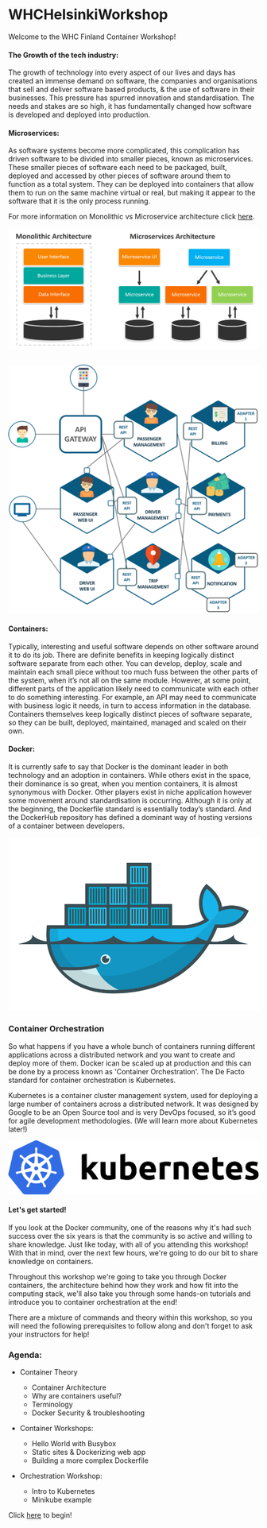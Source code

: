 # WHCHelsinkiWorkshop

Welcome to the WHC Finland Container Workshop! 

#### The Growth of the tech industry:
The growth of technology into every aspect of our lives and days has created an immense demand on software, the companies and organisations that sell and deliver software based products, & the use of software in their businesses. This pressure has spurred innovation and standardisation. The needs and stakes are so high, it has fundamentally changed how software is developed and deployed into production.

#### Microservices:
As software systems become more complicated, this complication has driven software to be divided into smaller pieces, known as microservices. These smaller pieces of software each need to be packaged, built, deployed and accessed by other pieces of software around them to function as a total system. They can be deployed into containers that allow them to run on the same machine virtual or real, but making it appear to the software that it is the only process running.

For more information on Monolithic vs Microservice architecture click [here](https://www.bmc.com/blogs/microservices-architecture/).

![alt text](/InstructorNotes/Images/microservices-vs-monolithic.jpg)

##

![alt text](/InstructorNotes/Images/Microservice-Architecture.png)

#### Containers:
Typically, interesting and useful software depends on other software around it to do its job. There are definite benefits in keeping logically distinct software separate from each other. You can develop, deploy, scale and maintain each small piece without too much fuss between the other parts of the system, when it’s not all on the same module. However, at some point, different parts of the application likely need to communicate with each other to do something interesting. For example, an API may need to communicate with business logic it needs, in turn to access information in the database. Containers themselves keep logically distinct pieces of software separate, so they can be built, deployed, maintained, managed and scaled on their own.

#### Docker:
It is currently safe to say that Docker is the dominant leader in both technology and an adoption in containers. While others exist in the space, their dominance is so great, when you mention containers, it is almost synonymous with Docker. Other players exist in niche application however some movement around standardisation is occurring. Although it is only at the beginning, the Dockerfile standard is essentially today’s standard. And the DockerHub repository has defined a dominant way of hosting versions of a container between developers.

![alt text](/InstructorNotes/Images/Docker3.png)

### Container Orchestration

So what happens if you have a whole bunch of containers running different applications across a distributed network and you want to create and deploy more of them. Docker ican be scaled up at production and this can be done by a process known as 'Container Orchestration'. The De Facto standard for container orchestration is Kubernetes.

Kubernetes is a container cluster management system, used for deploying a large number of containers across a distributed network. It was designed by Google to be an Open Source tool and is very DevOps focused, so it’s good for agile development methodologies. (We will learn more about Kubernetes later!)

![alt text](/InstructorNotes/Images/kubernetes.png)


#### Let's get started!
If you look at the Docker community, one of the reasons why it's had such success over the six years is that the community is so active and willing to share knowledge. Just like today, with all of you attending this workshop! With that in mind, over the next few hours, we're going to do our bit to share knowledge on containers.

Throughout this workshop we're going to take you through Docker containers, the architecture behind how they work and how fit into the computing stack, we'll also take you through some hands-on tutorials and introduce you to container orchestration at the end!

There are a mixture of commands and theory within this workshop, so you will need the following prerequisites to follow along and don't forget to ask your instructors for help!


 ### Agenda:

* Container Theory
    * Container Architecture
    * Why are containers useful?
    * Terminology
    * Docker Security & troubleshooting

* Container Workshops:
    * Hello World with Busybox
    * Static sites & Dockerizing web app
    * Building a more complex Dockerfile

* Orchestration Workshop:
    * Intro to Kubernetes
    * Minikube example

Click [here](https://github.com/nishalad95/WHCHelsinkiWorkshop/blob/master/Workshops/ContainerWorkshop1/Part1.md) to begin!